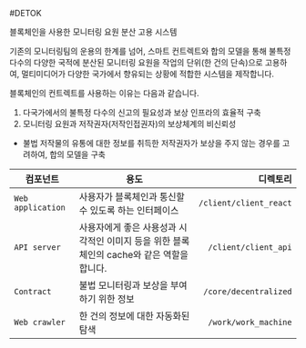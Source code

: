 #DETOK

블록체인을 사용한 모니터링 요원 분산 고용 시스템

기존의 모니터링팀의 운용의 한계를 넘어, 스마트 컨트렉트와 합의 모델을 통해 불특정 다수의 다양한 국적에 분산된 모니터링 요원을 작업의 단위(한 건의 단속)으로 고용하여, 멀티미디어가 다양한 국가에서 향유되는 상황에 적합한 시스템을 제작합니다.

블록체인의 컨트렉트를 사용하는 이유는 다음과 같습니다.
1. 다국가에서의 불특정 다수의 신고의 필요성과 보상 인프라의 효율적 구축
2. 모니터링 요원과 저작권자(저작인접권자)의 보상체계의 비신뢰성
 - 불법 저작물의 유통에 대한 정보를 취득한 저작권자가 보상을 주지 않는 경우를 고려하여, 합의 모델을 구축

| 컴포넌트 | 용도 | 디렉토리 |
|---|---------|---:|
| `Web application` | 사용자가 블록체인과 통신할 수 있도록 하는 인터페이스 | `/client/client_react` |
| `API server` | 사용자에게 좋은 사용성과 시각적인 이미지 등을 위한 블록체인의 cache와 같은 역할을 합니다. | `/client/client_api` |
| `Contract` | 불법 모니터링과 보상을 부여하기 위한 정보 | `/core/decentralized` |
| `Web crawler` | 한 건의 정보에 대한 자동화된 탐색 | `/work/work_machine` |



